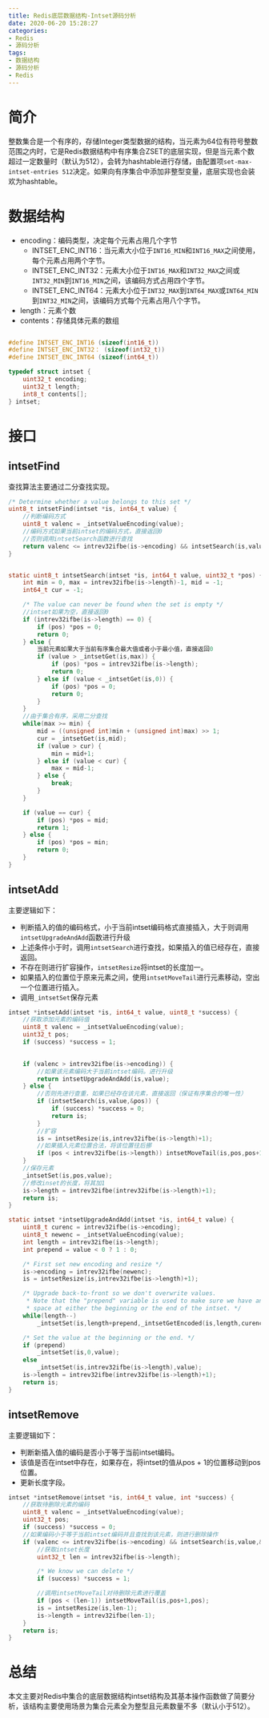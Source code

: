 ```yaml
---
title: Redis底层数据结构-Intset源码分析
date: 2020-06-20 15:28:27
categories:
- Redis
- 源码分析
tags:
- 数据结构
- 源码分析
- Redis
---
```


# 简介
整数集合是一个有序的，存储Integer类型数据的结构，当元素为64位有符号整数范围之内时，它是Redis数据结构中有序集合ZSET的底层实现，但是当元素个数超过一定数量时（默认为512），会转为hashtable进行存储，由配置项`set-max-intset-entries 512`决定。如果向有序集合中添加非整型变量，底层实现也会装欢为hashtable。

# 数据结构

- encoding：编码类型，决定每个元素占用几个字节
    - INTSET_ENC_INT16：当元素大小位于`INT16_MIN`和`INT16_MAX`之间使用，每个元素占用两个字节。
    - INTSET_ENC_INT32：元素大小位于`INT16_MAX`和`INT32_MAX`之间或`INT32_MIN`到`INT16_MIN`之间，该编码方式占用四个字节。
    - INTSET_ENC_INT64：元素大小位于`INT32_MAX`到`INT64_MAX`或`INT64_MIN`到`INT32_MIN`之间，该编码方式每个元素占用八个字节。
- length：元素个数
- contents：存储具体元素的数组
```C

#define INTSET_ENC_INT16 (sizeof(int16_t))
#define INTSET_ENC_INT32： (sizeof(int32_t))
#define INTSET_ENC_INT64 (sizeof(int64_t))

typedef struct intset {
    uint32_t encoding;
    uint32_t length;
    int8_t contents[];
} intset;
```

# 接口


## intsetFind

查找算法主要通过二分查找实现。
```C
/* Determine whether a value belongs to this set */
uint8_t intsetFind(intset *is, int64_t value) {
    //判断编码方式
    uint8_t valenc = _intsetValueEncoding(value);
    //编码方式如果当前intset的编码方式，直接返回0
    //否则调用intsetSearch函数进行查找
    return valenc <= intrev32ifbe(is->encoding) && intsetSearch(is,value,NULL);
}


static uint8_t intsetSearch(intset *is, int64_t value, uint32_t *pos) {
    int min = 0, max = intrev32ifbe(is->length)-1, mid = -1;
    int64_t cur = -1;

    /* The value can never be found when the set is empty */
    //intset如果为空，直接返回0
    if (intrev32ifbe(is->length) == 0) {
        if (pos) *pos = 0;
        return 0;
    } else {
        当前元素如果大于当前有序集合最大值或者小于最小值，直接返回0
        if (value > _intsetGet(is,max)) {
            if (pos) *pos = intrev32ifbe(is->length);
            return 0;
        } else if (value < _intsetGet(is,0)) {
            if (pos) *pos = 0;
            return 0;
        }
    }
    //由于集合有序，采用二分查找
    while(max >= min) {
        mid = ((unsigned int)min + (unsigned int)max) >> 1;
        cur = _intsetGet(is,mid);
        if (value > cur) {
            min = mid+1;
        } else if (value < cur) {
            max = mid-1;
        } else {
            break;
        }
    }

    if (value == cur) {
        if (pos) *pos = mid;
        return 1;
    } else {
        if (pos) *pos = min;
        return 0;
    }
}
```

## intsetAdd

主要逻辑如下：
- 判断插入的值的编码格式，小于当前intset编码格式直接插入，大于则调用`intsetUpgradeAndAdd`函数进行升级
- 上述条件小于时，调用`intsetSearch`进行查找，如果插入的值已经存在，直接返回。
- 不存在则进行扩容操作，`intsetResize`将intset的长度加一。
- 如果插入的位置位于原来元素之间，使用`intsetMoveTail`进行元素移动，空出一个位置进行插入。
- 调用`_intsetSet`保存元素

```C
intset *intsetAdd(intset *is, int64_t value, uint8_t *success) {
    //获取添加元素的编码值
    uint8_t valenc = _intsetValueEncoding(value);
    uint32_t pos;
    if (success) *success = 1;

    
    if (valenc > intrev32ifbe(is->encoding)) {
        //如果该元素编码大于当前intset编码。进行升级
        return intsetUpgradeAndAdd(is,value);
    } else {
        //否则先进行查重，如果已经存在该元素，直接返回（保证有序集合的唯一性）
        if (intsetSearch(is,value,&pos)) {
            if (success) *success = 0;
            return is;
        }
        //扩容
        is = intsetResize(is,intrev32ifbe(is->length)+1);
        //如果插入元素位置合法，将该位置往后挪
        if (pos < intrev32ifbe(is->length)) intsetMoveTail(is,pos,pos+1);
    }
    //保存元素
    _intsetSet(is,pos,value);
    //修改inset的长度，将其加1
    is->length = intrev32ifbe(intrev32ifbe(is->length)+1);
    return is;
}

static intset *intsetUpgradeAndAdd(intset *is, int64_t value) {
    uint8_t curenc = intrev32ifbe(is->encoding);
    uint8_t newenc = _intsetValueEncoding(value);
    int length = intrev32ifbe(is->length);
    int prepend = value < 0 ? 1 : 0;

    /* First set new encoding and resize */
    is->encoding = intrev32ifbe(newenc);
    is = intsetResize(is,intrev32ifbe(is->length)+1);

    /* Upgrade back-to-front so we don't overwrite values.
     * Note that the "prepend" variable is used to make sure we have an empty
     * space at either the beginning or the end of the intset. */
    while(length--)
        _intsetSet(is,length+prepend,_intsetGetEncoded(is,length,curenc));

    /* Set the value at the beginning or the end. */
    if (prepend)
        _intsetSet(is,0,value);
    else
        _intsetSet(is,intrev32ifbe(is->length),value);
    is->length = intrev32ifbe(intrev32ifbe(is->length)+1);
    return is;
}
```

## intsetRemove

主要逻辑如下：
- 判断新插入值的编码是否小于等于当前intset编码。
- 该值是否在intset中存在，如果存在，将intset的值从pos + 1的位置移动到pos位置。
- 更新长度字段。

```C
intset *intsetRemove(intset *is, int64_t value, int *success) {
    //获取待删除元素的编码
    uint8_t valenc = _intsetValueEncoding(value);
    uint32_t pos;
    if (success) *success = 0;
    //如果编码小于等于当前intset编码并且查找到该元素，则进行删除操作
    if (valenc <= intrev32ifbe(is->encoding) && intsetSearch(is,value,&pos)) {
        //获取intset长度
        uint32_t len = intrev32ifbe(is->length);

        /* We know we can delete */
        if (success) *success = 1;

        //调用intsetMoveTail对待删除元素进行覆盖
        if (pos < (len-1)) intsetMoveTail(is,pos+1,pos);
        is = intsetResize(is,len-1);
        is->length = intrev32ifbe(len-1);
    }
    return is;
}
```

# 总结
本文主要对Redis中集合的底层数据结构intset结构及其基本操作函数做了简要分析，该结构主要使用场景为集合元素全为整型且元素数量不多（默认小于512）。